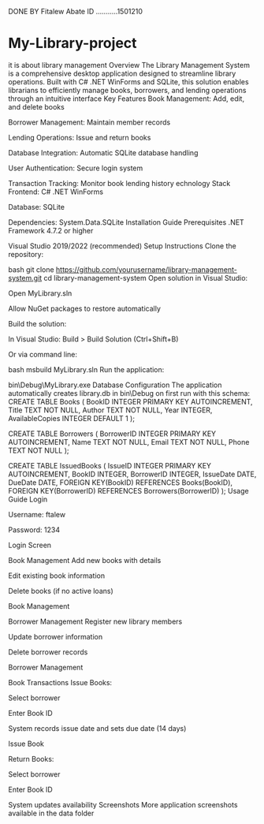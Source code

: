 DONE BY Fitalew Abate    ID ...........1501210









# My-Library-project
it is about library management
Overview
The Library Management System is a comprehensive desktop application designed to streamline library operations. Built with C# .NET WinForms and SQLite, this solution enables librarians to efficiently manage books, borrowers, and lending operations through an intuitive interface
Key Features
Book Management: Add, edit, and delete books

Borrower Management: Maintain member records

Lending Operations: Issue and return books

Database Integration: Automatic SQLite database handling

User Authentication: Secure login system

Transaction Tracking: Monitor book lending history
echnology Stack
Frontend: C# .NET WinForms

Database: SQLite

Dependencies: System.Data.SQLite
Installation Guide
Prerequisites
.NET Framework 4.7.2 or higher

Visual Studio 2019/2022 (recommended)
Setup Instructions
Clone the repository:

bash
git clone https://github.com/yourusername/library-management-system.git
cd library-management-system
Open solution in Visual Studio:

Open MyLibrary.sln

Allow NuGet packages to restore automatically

Build the solution:

In Visual Studio: Build > Build Solution (Ctrl+Shift+B)

Or via command line:

bash
msbuild MyLibrary.sln
Run the application:

bin\Debug\MyLibrary.exe
Database Configuration
The application automatically creates library.db in bin\Debug on first run with this schema:
CREATE TABLE Books (
    BookID INTEGER PRIMARY KEY AUTOINCREMENT,
    Title TEXT NOT NULL,
    Author TEXT NOT NULL,
    Year INTEGER,
    AvailableCopies INTEGER DEFAULT 1
);

CREATE TABLE Borrowers (
    BorrowerID INTEGER PRIMARY KEY AUTOINCREMENT,
    Name TEXT NOT NULL,
    Email TEXT NOT NULL,
    Phone TEXT NOT NULL
);

CREATE TABLE IssuedBooks (
    IssueID INTEGER PRIMARY KEY AUTOINCREMENT,
    BookID INTEGER,
    BorrowerID INTEGER,
    IssueDate DATE,
    DueDate DATE,
    FOREIGN KEY(BookID) REFERENCES Books(BookID),
    FOREIGN KEY(BorrowerID) REFERENCES Borrowers(BorrowerID)
);
Usage Guide
Login


Username: ftalew

Password: 1234

Login Screen

Book Management
Add new books with details

Edit existing book information

Delete books (if no active loans)

Book Management

Borrower Management
Register new library members

Update borrower information

Delete borrower records

Borrower Management

Book Transactions
Issue Books:

Select borrower

Enter Book ID

System records issue date and sets due date (14 days)

Issue Book

Return Books:

Select borrower

Enter Book ID

System updates availability
Screenshots
More application screenshots available in the data folder

